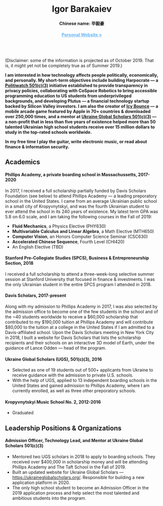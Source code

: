 <p align="center">
  <h1 align="center">Igor Barakaiev</a></h1>
  <h4 align="center">Chinese name: 毕毅豪</h4>
  <h4 align="center"><a href="https://igor.fyi/" style="color: #64b5f6">Personal Website »</a></h4>
</p>
<br>
<br>

(Disclaimer: some of the information is projected as of October 2019. That is, it might yet not be completely true as of Summer 2019.)

**I am interested in how technology affects people politically, economically, and personally. My short-term objectives include building Harpocrate — a [Politiwatch 501(c)(3)](https://politiwatch.org/) initiative established to provide transparency in privacy policies, collaborating with CoSpace Robotics to bring accessible programming education to US students from underprivileged backgrounds, and developing Plutus — a financial technology startup backed by Silicon Valley investors. I am also the creator of [Icy Bounce](https://icybounce.com) — a mobile arcade game featured by Apple in 70+ countries & downloaded over 250,000 times, and a mentor at [Ukraine Global Scholars 501(c)(3)](https://ukraineglobalscholars.org) — a non-profit that in less than five years of existence helped more than 50 talented Ukrainian high school students receive over 15 million dollars to study in the top-rated schools worldwide.**

**In my free time I play the guitar, write electronic music, or read about finance & information security.**

## Academics
#### Phillips Academy, a private boarding school in Massachussetts, 2017-2020
In 2017, I received a full scholarship partially funded by Davis Scholars Foundation (see below) to attend Phillips Academy — a leading preporatory school in the United States. I came from an average Ukrainian public school in a small city of Kropyvnytskyi, and was the fourth Ukrainian student to ever attend the school in its 240 years of existence. My latest term GPA was 5.8 on 6.0 scale, and I am taking the following courses in the Fall of 2019:
- **Fluid Mechanics**, a Physics Elective (PHY630)
- **Multivariable Calculus and Linear Algebra**, a Math Elective (MTH650)
- **Computer Vision**, an Honors Computer Science Seminar (CSC630)
- **Accelerated Chinese Sequence**, Fourth Level (CHI420)
- An English Elective (TBD)

#### Stanford Pre-Collegiate Studies (SPCS), Business & Entrepreneurship Section, 2018 
I received a full scholarship to attend a three-week-long selective summer session at Stanford University that focused in finance & investments. I was the only Ukrainian student in the entire SPCS program I attended in 2018.

#### Davis Scholars, 2017-present
Along with my admission to Phillips Academy in 2017, I was also selected by the admission office to become one of the few students in the school and of the ~40 students worldwide to receive a $60,000 scholarship that contributed to my $190,000 tuition at Phillips Academy and will contribute $80,000 to the tuition at a college in the United States if I am admitted to a Davis-affiliated school. Upon the Davis Scholars meeting in New York City in 2018, I built a website for Davis Scholars that lists the scholarship recipients and their schools on an interactive 3D model of Earth, under the guidance of Lance Odden — head of the program.

#### Ukraine Global Scholars (UGS), 501(c)(3), 2016
- Selected as one of 19 students out of 500+ applicants from Ukraine to receive guidance with the admission to private U.S. schools.
- With the help of UGS, applied to 13 independent boarding schools in the United States and gained admission to Phillips Academy, where I am currently enrolled, as well as three other preporatory schools.

#### Kropyvnytskyi Music School No. 2, 2012-2016
- Graduated 

## Leadership Positions & Organizations
#### Admission Officer, Technology Lead, and Mentor at Ukraine Global Scholars 501(c)(3)
- Mentored two UGS scholars in 2018 to apply to boarding schools. They received over $400,000 in scholarship money and will be attending Phillips Academy and The Taft School in the Fall of 2019. 
- Built an updated website for Ukraine Global Scholars — https://ukraineglobalscholars.org/. Responsible for building a new application platform in 2020.
- The only high school student to become an Admission Officer in the 2019 application process and help select the most talented and ambitious students into the program.